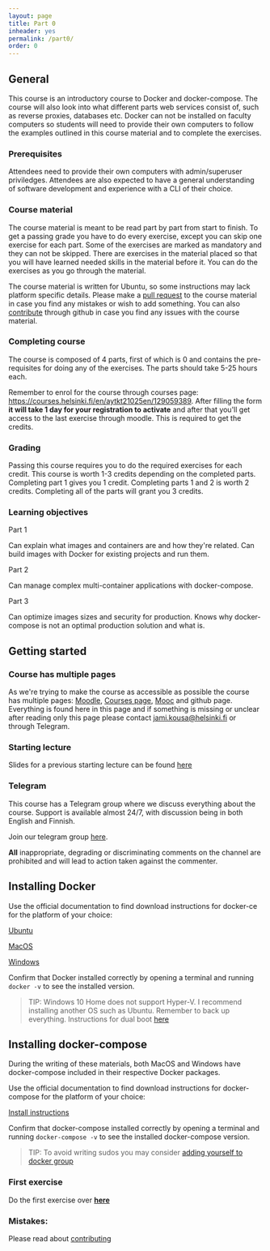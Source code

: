 ```yaml
---
layout: page
title: Part 0
inheader: yes
permalink: /part0/
order: 0
---
```


## General ##

This course is an introductory course to Docker and docker-compose. The course will also look into what different parts web services consist of, such as reverse proxies, databases etc. Docker can not be installed on faculty computers so students will need to provide their own computers to follow the examples outlined in this course material and to complete the exercises.

### Prerequisites ###

Attendees need to provide their own computers with admin/superuser priviledges. Attendees are also expected to have a general understanding of software development and experience with a CLI of their choice.

### Course material ###

The course material is meant to be read part by part from start to finish. To get a passing grade you have to do every exercise, except you can skip one exercise for each part. Some of the exercises are marked as mandatory and they can not be skipped. There are exercises in the material placed so that you will have learned needed skills in the material before it. You can do the exercises as you go through the material.

The course material is written for Ubuntu, so some instructions may lack platform specific details. Please make a [pull request](https://docker-hy.github.io/contributing) to the course material in case you find any mistakes or wish to add something. You can also [contribute](https://docker-hy.github.io/contributing) through github in case you find any issues with the course material.

### Completing course ###

The course is composed of 4 parts, first of which is 0 and contains the pre-requisites for doing any of the exercises. The parts should take 5-25 hours each.

Remember to enrol for the course through courses page: <https://courses.helsinki.fi/en/aytkt21025en/129059389>. After filling the form **it will take 1 day for your registration to activate** and after that you'll get access to the last exercise through moodle. This is required to get the credits.

### Grading ##

Passing this course requires you to do the required exercises for each credit. This course is worth 1-3 credits depending on the completed parts.
Completing part 1 gives you 1 credit. Completing parts 1 and 2 is worth 2 credits. Completing all of the parts will grant you 3 credits.

### Learning objectives ###

Part 1

Can explain what images and containers are and how they're related.
Can build images with Docker for existing projects and run them.

Part 2

Can manage complex multi-container applications with docker-compose.

Part 3

Can optimize images sizes and security for production.
Knows why docker-compose is not an optimal production solution and what is.

## Getting started ##

### Course has multiple pages ###

As we're trying to make the course as accessible as possible the course has multiple pages: [Moodle](https://moodle.helsinki.fi/course/view.php?id=33653), [Courses page](https://courses.helsinki.fi/fi/aytkt21025en/129059389), [Mooc](https://mooc.fi/) and github page. Everything is found here in this page and if something is missing or unclear after reading only this page please contact jami.kousa@helsinki.fi or through Telegram.

### Starting lecture ###

Slides for a previous starting lecture can be found [here](https://docs.google.com/presentation/d/1op-PxjIoCZ1k-o1JO1h9UhqZFYVMTcYHAQD-XrzwoIo/edit?usp=sharing)


### Telegram ###

This course has a Telegram group where we discuss everything about the course. Support is available almost 24/7, with discussion being in both English and Finnish.

Join our telegram group [here](https://t.me/joinchat/HIg2vkuQ1T4QUPJDxIgshQ).

**All** inappropriate, degrading or discriminating comments on the channel are prohibited and will lead to action taken against the commenter.

## Installing Docker ##

Use the official documentation to find download instructions for docker-ce for the platform of your choice:

[Ubuntu](https://docs.docker.com/install/linux/docker-ce/ubuntu/)

[MacOS](https://docs.docker.com/docker-for-mac/install/)

[Windows](https://docs.docker.com/docker-for-windows/install/)

Confirm that Docker installed correctly by opening a terminal and running `docker -v` to see the installed version.

> TIP: Windows 10 Home does not support Hyper-V. I recommend installing another OS such as Ubuntu. Remember to back up everything. Instructions for dual boot [here](https://hackernoon.com/installing-ubuntu-18-04-along-with-windows-10-dual-boot-installation-for-deep-learning-f4cd91b58557)

## Installing docker-compose ##

During the writing of these materials, both MacOS and Windows have docker-compose included in their respective Docker packages.

Use the official documentation to find download instructions for docker-compose for the platform of your choice:

[Install instructions](https://docs.docker.com/compose/install/)

Confirm that docker-compose installed correctly by opening a terminal and running `docker-compose -v` to see the installed docker-compose version.

> TIP: To avoid writing sudos you may consider [adding yourself to docker group](https://docs.docker.com/install/linux/linux-postinstall/)

### First exercise ###

Do the first exercise over **[here](/exercises/#first-exercise)**

### Mistakes: ###

Please read about [contributing](https://docker-hy.github.io/contributing)
